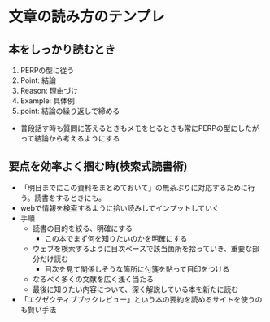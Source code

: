 # 文章の読み方のテンプレ

## 本をしっかり読むとき
1. PERPの型に従う
2. Point: 結論
3. Reason: 理由づけ
4. Example: 具体例
5. point: 結論の繰り返しで締める
- 普段話す時も質問に答えるときもメモをとるときも常にPERPの型にしたがって結論から考えるようにする

## 要点を効率よく掴む時(検索式読書術)
- 「明日までにこの資料をまとめておいて」の無茶ぶりに対応するために行う。読書をするときにも。
- webで情報を検索するように拾い読みしてインプットしていく
- 手順
  - 読書の目的を絞る、明確にする
    - この本でまず何を知りたいのかを明確にする
  - ウェブを検索するように目次ベースで該当箇所を拾っていき、重要な部分だけ読む
    - 目次を見て関係しそうな箇所に付箋を貼って目印をつける
  - なるべく多くの文献を広く浅く当たる
  - 最後に知りたい内容について、深く解説している本を新たに読む
- 「エグゼクティブブックレビュー」という本の要約を読めるサイトを使うのも賢い手法
